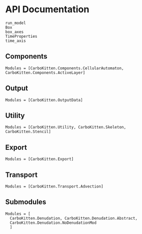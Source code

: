 # API Documentation

```@docs
run_model
Box
box_axes
TimeProperties
time_axis
```

## Components

```@autodocs
Modules = [CarboKitten.Components.CellularAutomaton, CarboKitten.Components.ActiveLayer]
```

## Output

```@autodocs
Modules = [CarboKitten.OutputData]
```

## Utility

```@autodocs
Modules = [CarboKitten.Utility, CarboKitten.Skeleton, CarboKitten.Stencil]
```

## Export

```@autodocs
Modules = [CarboKitten.Export]
```

## Transport

```@autodocs
Modules = [CarboKitten.Transport.Advection]
```

## Submodules

```@autodocs
Modules = [
  CarboKitten.Denudation, CarboKitten.Denudation.Abstract,
  CarboKitten.Denudation.NoDenudationMod
  ]
```
